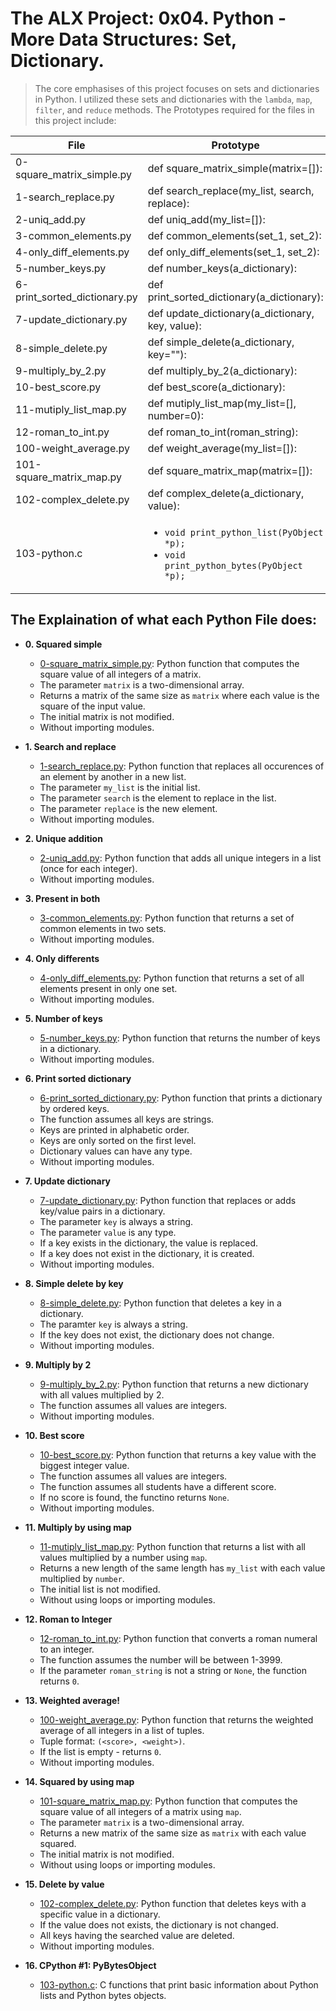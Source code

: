# The ALX Project: 0x04. Python - More Data Structures: Set, Dictionary.


> The core emphasises of this project focuses on sets and dictionaries in Python. I utilized these sets and dictionaries with the `lambda`, `map`, `filter`, and `reduce` methods. The Prototypes required for the files in this project include:

| File                         | Prototype                                                                                               |
| ---------------------------- | ------------------------------------------------------------------------------------------------------- |
| 0-square_matrix_simple.py    | def square_matrix_simple(matrix=[]):                                                                    |
| 1-search_replace.py          | def search_replace(my_list, search, replace):                                                           |
| 2-uniq_add.py                | def uniq_add(my_list=[]):                                                                               |
| 3-common_elements.py         | def common_elements(set_1, set_2):                                                                      |
| 4-only_diff_elements.py      | def only_diff_elements(set_1, set_2):                                                                   |
| 5-number_keys.py             | def number_keys(a_dictionary):                                                                          |
| 6-print_sorted_dictionary.py | def print_sorted_dictionary(a_dictionary):                                                              |
| 7-update_dictionary.py       | def update_dictionary(a_dictionary, key, value):                                                        |
| 8-simple_delete.py           | def simple_delete(a_dictionary, key=""):                                                                |
| 9-multiply_by_2.py           | def multiply_by_2(a_dictionary):                                                                        |
| 10-best_score.py             | def best_score(a_dictionary):                                                                           |
| 11-mutiply_list_map.py       | def mutiply_list_map(my_list=[], number=0):                                                             |
| 12-roman_to_int.py           | def roman_to_int(roman_string):                                                                         |
| 100-weight_average.py        | def weight_average(my_list=[]):                                                                         | 
| 101-square_matrix_map.py     | def square_matrix_map(matrix=[]):                                                                       |
| 102-complex_delete.py        | def complex_delete(a_dictionary, value):                                                                |
| 103-python.c                 | <ul><li>`void print_python_list(PyObject *p);`</li><li>`void print_python_bytes(PyObject *p);`</li></ul>|


The Explaination of what each Python File does:
--------------

* **0. Squared simple**
  * [0-square_matrix_simple.py](./0-square_matrix_simple.py): Python function that computes
  the square value of all integers of a matrix.
  * The parameter `matrix` is a two-dimensional array.
  * Returns a matrix of the same size as `matrix` where each value is the
  square of the input value.
  * The initial matrix is not modified.
  * Without importing modules.

* **1. Search and replace**
  * [1-search_replace.py](./1-search_replace.py): Python function that replaces all occurences
  of an element by another in a new list.
  * The parameter `my_list` is the initial list.
  * The parameter `search` is the element to replace in the list.
  * The parameter `replace` is the new element.
  * Without importing modules.

* **2. Unique addition**
  * [2-uniq_add.py](./2-uniq_add.py): Python function that adds all unique integers in
  a list (once for each integer).
  * Without importing modules.

* **3. Present in both**
  * [3-common_elements.py](./3-common_elements.py): Python function that returns a
  set of common elements in two sets.
  * Without importing modules.

* **4. Only differents**
  * [4-only_diff_elements.py](./4-only_diff_elements.py): Python function that returns a
  set of all elements present in only one set.
  * Without importing modules.

* **5. Number of keys**
  * [5-number_keys.py](./5-number_keys.py): Python function that returns the number of
  keys in a dictionary.
  * Without importing modules.

* **6. Print sorted dictionary**
  * [6-print_sorted_dictionary.py](./6-print_sorted_dictionary.py): Python function that
  prints a dictionary by ordered keys.
  * The function assumes all keys are strings.
  * Keys are printed in alphabetic order.
  * Keys are only sorted on the first level.
  * Dictionary values can have any type.
  * Without importing modules.

* **7. Update dictionary**
  * [7-update_dictionary.py](./7-update_dictionary.py): Python function that replaces or
  adds key/value pairs in a dictionary.
  * The parameter `key` is always a string.
  * The parameter `value` is any type.
  * If a key exists in the dictionary, the value is replaced.
  * If a key does not exist in the dictionary, it is created.
  * Without importing modules.

* **8. Simple delete by key**
  * [8-simple_delete.py](./8-simple_delete.py): Python function that deletes a key
  in a dictionary.
  * The paramter `key` is always a string.
  * If the key does not exist, the dictionary does not change.
  * Without importing modules.

* **9. Multiply by 2**
  * [9-multiply_by_2.py](./9-multiply_by_2.py): Python function that returns a
  new dictionary with all values multiplied by 2.
  * The function assumes all values are integers.
  * Without importing modules.

* **10. Best score**
  * [10-best_score.py](./10-best_score.py): Python function that returns a key value
  with the biggest integer value.
  * The function assumes all values are integers.
  * The function assumes all students have a different score.
  * If no score is found, the functino returns `None`.
  * Without importing modules.

* **11. Multiply by using map**
  * [11-mutiply_list_map.py](./11-multiply_list_map.py): Python function that returns a
  list with all values multiplied by a number using `map`.
  * Returns a new length of the same length has `my_list` with each value
  multiplied by `number`.
  * The initial list is not modified.
  * Without using loops or importing modules.

* **12. Roman to Integer**
  * [12-roman_to_int.py](./12-roman_to_int.py): Python function that converts a roman
  numeral to an integer.
  * The function assumes the number will be between 1-3999.
  * If the parameter `roman_string` is not a string or `None`, the function returns `0`.

* **13. Weighted average!**
  * [100-weight_average.py](./100-weight_average.py): Python function that returns the
  weighted average of all integers in a list of tuples.
  * Tuple format: `(<score>, <weight>)`.
  * If the list is empty - returns `0`.
  * Without importing modules.

* **14. Squared by using map**
  * [101-square_matrix_map.py](./101-square_matrix_map.py): Python function that computes
  the square value of all integers of a matrix using `map`.
  * The parameter `matrix` is a two-dimensional array.
  * Returns a new matrix of the same size as `matrix` with each value squared.
  * The initial matrix is not modified.
  * Without using loops or importing modules.

* **15. Delete by value**
  * [102-complex_delete.py](./102-complex_delete.py): Python function that deletes keys with
  a specific value in a dictionary.
  * If the value does not exists, the dictionary is not changed.
  * All keys having the searched value are deleted.
  * Without importing modules.

* **16. CPython #1: PyBytesObject**
  * [103-python.c](./103-python.c): C functions that print basic information about
  Python lists and Python bytes objects.

